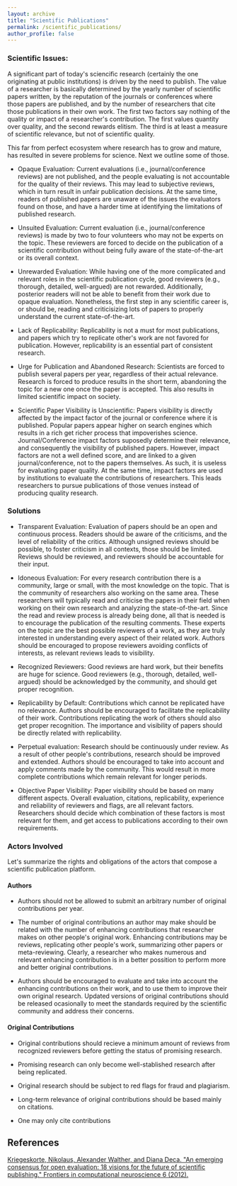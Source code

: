 ```yaml
---
layout: archive
title: "Scientific Publications"
permalink: /scientific_publications/
author_profile: false
---
```


### Scientific Issues:

A significant part of today's sciencific research (certainly the one originating at public institutions) is driven by the need to publish. The value of a researcher is basically determined by the yearly number of scientific papers written, by the reputation of the journals or conferences where those papers are published, and by the number of researchers that cite those publications in their own work. The first two factors say nothing of the quality or impact of a researcher's contribution. The first values quantity over quality, and the second rewards elitism. The third is at least a measure of scientific relevance, but not of scientific quality.

This far from perfect ecosystem where research has to grow and mature, has resulted in severe problems for science. Next we outline some of those. 

- Opaque Evaluation: Current evaluations (i.e., journal/conference reviews) are not published, and the people evaluating is not accountable for the quality of their reviews. This may lead to subjective reviews, which in turn result in unfair publication decisions. At the same time, readers of published papers are unaware of the issues the evaluators found on those, and have a harder time at identifying the limitations of published research.

- Unsuited Evaluation: Current evaluation (i.e., journal/conference reviews) is made by two to four volunteers who may not be experts on the topic. These reviewers are forced to decide on the publication of a scientific contribution without being fully aware of the state-of-the-art or its overall context.

- Unrewarded Evaluation: While having one of the more complicated and relevant roles in the scientific publication cycle, good reviewers (e.g., thorough, detailed, well-argued) are not rewarded. Additionally, posterior readers will not be able to benefit from their work due to opaque evaluation. Nonetheless, the first step in any scientific career is, or should be, reading and criticisizing lots of papers to properly understand the current state-of-the-art. 

- Lack of Replicability: Replicability is not a must for most publications, and papers which try to replicate other's work are not favored for publication. However, replicability is an essential part of consistent research.

- Urge for Publication and Abandoned Research: Scientists are forced to publish several papers per year, regardless of their actual relevance. Research is forced to produce results in the short term, abandoning the topic for a new one once the paper is accepted. This also results in limited scientific impact on society.

- Scientific Paper Visibility is Unscientific: Papers visibility is directly affected by the impact factor of the journal or conference where it is published. Popular papers appear higher on search engines which results in a rich get richer process that impoverishes science. Journal/Conference impact factors suposedly determine their relevance, and consequently the visibility of published papers. However, impact factors are not a well defined score, and are linked to a given journal/conference, not to the papers themselves. As such, it is useless for evaluating paper quality. At the same time, impact factors are used by institutions to evaluate the contributions of researchers. This leads researchers to pursue publications of those venues instead of producing quality research.


### Solutions

- Transparent Evaluation: Evaluation of papers should be an open and continuous process. Readers should be aware of the criticisms, and the level of reliability of the critics. Although unsigned reviews should be possible, to foster criticism in all contexts, those should be limited. Reviews should be reviewed, and reviewers should be accountable for their input.

- Idoneous Evaluation: For every research contribution there is a community, large or small, with the most knowledge on the topic. That is the community of researchers also working on the same area. These researchers will typically read and criticise the papers in their field when working on their own research and analyzing the state-of-the-art. Since the read and review process is already being done, all that is needed is to encourage the publication of the resulting comments. These experts on the topic are the best possible reviewers of a work, as they are truly interested in understanding every aspect of their related work. Authors should be encouraged to propose reviewers avoiding conflicts of interests, as relevant reviews leads to visibility.

- Recognized Reviewers: Good reviews are hard work, but their benefits are huge for science. Good reviewers (e.g., thorough, detailed, well-argued) should be acknowledged by the community, and should get proper recognition.

- Replicability by Default: Contributions which cannot be replicated have no relevance. Authors should be encouraged to facilitate the replicability of their work. Contributions replicating the work of others should also get proper recognition. The importance and visibility of papers should be directly related with replicability.

- Perpetual evaluation: Research should be continuously under review. As a result of other people's contributions, research should be improved and extended. Authors should be encouraged to take into account and apply comments made by the community. This would result in more complete contributions which remain relevant for longer periods.

- Objective Paper Visibility: Paper visibility should be based on many different aspects. Overall evaluation, citations, replicability, experience and reliability of reviewers and flags, are all relevant factors. Researchers should decide which combination of these factors is most relevant for them, and get access to publications according to their own requirements.

### Actors Involved

Let's summarize the rights and obligations of the actors that compose a scientific publication platform.

#### Authors

- Authors should not be allowed to submit an arbitrary number of original contributions per year.

- The number of original contributions an author may make should be related with the number of enhancing contributions that researcher makes on other people's original work. Enhancing contributions may be reviews, replicating other people's work, summarizing other papers or meta-reviewing. Clearly, a researcher who makes numerous and relevant enhancing contribution is in a better possition to perform more and better original contributions.  

- Authors should be encouraged to evaluate and take into account the enhancing contributions on their work, and to use them to improve their own original research. Updated versions of original contributions should be released ocasionally to meet the standards required by the scientific community and address their concerns.

#### Original Contributions

- Original contributions should recieve a minimum amount of reviews from recognized reviewers before getting the status of promising research.

- Promising research can only become well-stablished research after being replicated.

- Original research should be subject to red flags for fraud and plagiarism.

- Long-term relevance of original contributions should be based mainly on citations.

- One may only cite contributions



## References

[Kriegeskorte, Nikolaus, Alexander Walther, and Diana Deca. "An emerging consensus for open evaluation: 18 visions for the future of scientific publishing." Frontiers in computational neuroscience 6 (2012).](http://journal.frontiersin.org/article/10.3389/fncom.2012.00094/full)
